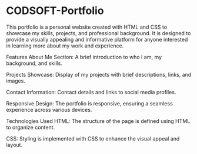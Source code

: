 # CODSOFT-Portfolio

This portfolio is a personal website created with HTML and CSS to showcase my skills, projects, and professional background. It is designed to provide a visually appealing and informative platform for anyone interested in learning more about my work and experience.

Features
About Me Section: A brief introduction to who I am, my background, and skills.

Projects Showcase: Display of my projects with brief descriptions, links, and images.

Contact Information: Contact details and links to social media profiles.

Responsive Design: The portfolio is responsive, ensuring a seamless experience across various devices.

Technologies Used
HTML: The structure of the page is defined using HTML to organize content.

CSS: Styling is implemented with CSS to enhance the visual appeal and layout.
